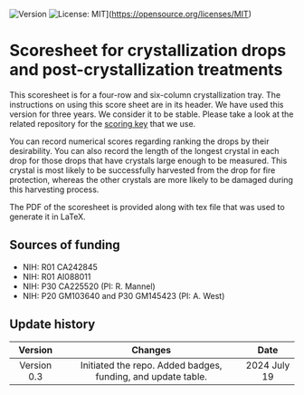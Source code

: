 ![Version](https://img.shields.io/static/v3?label=crystallization-observation-record-24wells&message=0.3&color=brightcolor)
![License: MIT](https://img.shields.io/badge/License-MIT-blue.svg)](https://opensource.org/licenses/MIT)

# Scoresheet for crystallization drops and post-crystallization treatments

This scoresheet is for a four-row and six-column crystallization tray.
The instructions on using this score sheet are in its header.
We have used this version for three years. 
We consider it to be stable.
Please take a look at the related repository for the [scoring key](https://github.com/MooersLab/crystal-score-key) that we use.

You can record numerical scores regarding ranking the drops by their desirability.
You can also record the length of the longest crystal in each drop for those drops that have crystals large enough to be measured.
This crystal is most likely to be successfully harvested from the drop for fire protection, whereas the other crystals are more likely to be damaged during this harvesting process.

The PDF of the scoresheet is provided along with tex file that was used to generate it in LaTeX.

## Sources of funding

- NIH: R01 CA242845
- NIH: R01 AI088011
- NIH: P30 CA225520 (PI: R. Mannel)
- NIH: P20 GM103640 and P30 GM145423 (PI: A. West)

## Update history

|Version      | Changes                                                                                                                                    | Date                 |
|:-----------:|:------------------------------------------------------------------------------------------------------------------------------------------:|:--------------------:|
| Version 0.3 |  Initiated the repo. Added badges, funding, and update table.                                                                               | 2024 July 19         |
